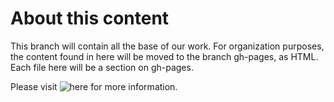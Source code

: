 # About this content

This branch will contain all the base of our work. For organization purposes, the content found in here will be moved to the branch gh-pages, as HTML. Each file here will be a section on gh-pages.

Please visit ![here](https://github.com/joaolrpaulo/WorldEdit) for more information.
